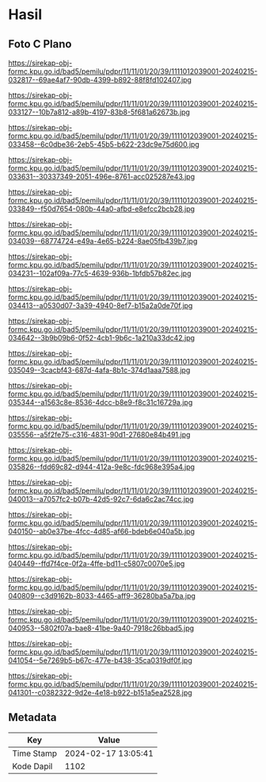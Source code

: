 # Hasil

## Foto C Plano

https://sirekap-obj-formc.kpu.go.id/bad5/pemilu/pdpr/11/11/01/20/39/1111012039001-20240215-032817--69ae4af7-90db-4399-b892-88f8fd102407.jpg

https://sirekap-obj-formc.kpu.go.id/bad5/pemilu/pdpr/11/11/01/20/39/1111012039001-20240215-033127--10b7a812-a89b-4197-83b8-5f681a62673b.jpg

https://sirekap-obj-formc.kpu.go.id/bad5/pemilu/pdpr/11/11/01/20/39/1111012039001-20240215-033458--6c0dbe36-2eb5-45b5-b622-23dc9e75d600.jpg

https://sirekap-obj-formc.kpu.go.id/bad5/pemilu/pdpr/11/11/01/20/39/1111012039001-20240215-033631--30337349-2051-496e-8761-acc025287e43.jpg

https://sirekap-obj-formc.kpu.go.id/bad5/pemilu/pdpr/11/11/01/20/39/1111012039001-20240215-033849--f50d7654-080b-44a0-afbd-e8efcc2bcb28.jpg

https://sirekap-obj-formc.kpu.go.id/bad5/pemilu/pdpr/11/11/01/20/39/1111012039001-20240215-034039--68774724-e49a-4e65-b224-8ae05fb439b7.jpg

https://sirekap-obj-formc.kpu.go.id/bad5/pemilu/pdpr/11/11/01/20/39/1111012039001-20240215-034231--102af09a-77c5-4639-936b-1bfdb57b82ec.jpg

https://sirekap-obj-formc.kpu.go.id/bad5/pemilu/pdpr/11/11/01/20/39/1111012039001-20240215-034413--a0530d07-3a39-4940-8ef7-b15a2a0de70f.jpg

https://sirekap-obj-formc.kpu.go.id/bad5/pemilu/pdpr/11/11/01/20/39/1111012039001-20240215-034642--3b9b09b6-0f52-4cb1-9b6c-1a210a33dc42.jpg

https://sirekap-obj-formc.kpu.go.id/bad5/pemilu/pdpr/11/11/01/20/39/1111012039001-20240215-035049--3cacbf43-687d-4afa-8b1c-374d1aaa7588.jpg

https://sirekap-obj-formc.kpu.go.id/bad5/pemilu/pdpr/11/11/01/20/39/1111012039001-20240215-035344--a1563c8e-8536-4dcc-b8e9-f8c31c16729a.jpg

https://sirekap-obj-formc.kpu.go.id/bad5/pemilu/pdpr/11/11/01/20/39/1111012039001-20240215-035556--a5f2fe75-c316-4831-90d1-27680e84b491.jpg

https://sirekap-obj-formc.kpu.go.id/bad5/pemilu/pdpr/11/11/01/20/39/1111012039001-20240215-035826--fdd69c82-d944-412a-9e8c-fdc968e395a4.jpg

https://sirekap-obj-formc.kpu.go.id/bad5/pemilu/pdpr/11/11/01/20/39/1111012039001-20240215-040013--a7057fc2-b07b-42d5-92c7-6da6c2ac74cc.jpg

https://sirekap-obj-formc.kpu.go.id/bad5/pemilu/pdpr/11/11/01/20/39/1111012039001-20240215-040150--ab0e37be-4fcc-4d85-af66-bdeb6e040a5b.jpg

https://sirekap-obj-formc.kpu.go.id/bad5/pemilu/pdpr/11/11/01/20/39/1111012039001-20240215-040449--ffd7f4ce-0f2a-4ffe-bd11-c5807c0070e5.jpg

https://sirekap-obj-formc.kpu.go.id/bad5/pemilu/pdpr/11/11/01/20/39/1111012039001-20240215-040809--c3d9162b-8033-4465-aff9-36280ba5a7ba.jpg

https://sirekap-obj-formc.kpu.go.id/bad5/pemilu/pdpr/11/11/01/20/39/1111012039001-20240215-040953--5802f07a-bae8-41be-9a40-7918c26bbad5.jpg

https://sirekap-obj-formc.kpu.go.id/bad5/pemilu/pdpr/11/11/01/20/39/1111012039001-20240215-041054--5e7269b5-b67c-477e-b438-35ca0319df0f.jpg

https://sirekap-obj-formc.kpu.go.id/bad5/pemilu/pdpr/11/11/01/20/39/1111012039001-20240215-041301--c0382322-9d2e-4e18-b922-b151a5ea2528.jpg


## Metadata

| Key        | Value               |
| ---------- | ------------------- |
| Time Stamp | 2024-02-17 13:05:41 |
| Kode Dapil | 1102                |



